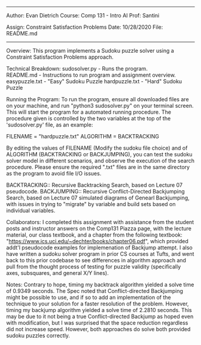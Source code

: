 **********************************
Author:   Evan Dietrich
Course:   Comp 131 - Intro AI
Prof:     Santini

Assign:   Constraint Satisfaction Problems
Date:     10/28/2020
File:     README.md
**********************************

Overview:
This program implements a Sudoku puzzle solver using a Constraint Satisfaction
Problems approach. 

Technical Breakdown:
sudosolver.py   - Runs the program.  
README.md       - Instructions to run program and assignment overview.
easypuzzle.txt  - "Easy" Sudoku Puzzle
hardpuzzle.txt  - "Hard" Sudoku Puzzle

Running the Program:
To run the program, ensure all downloaded files are on your machine, and run
"python3 sudosolver.py" on your terminal screen. This will start the program
for a automated running procedure. The procedure given is controlled by the two
variables at the top of the 'sudosolver.py' file, as an example:

FILENAME = "hardpuzzle.txt"
ALGORITHM = BACKTRACKING

By editing the values of FILENAME (Modify the sudoku file choice) and of
ALGORITHM (BACKTRACKING or BACKJUMPING), you can test the sudoku solver model in
different scenarios, and observe the execution of the search procedure. Please
ensure the required ".txt" files are in the same directory as the program to
avoid file I/O issues.

BACKTRACKING:: Recursive Backtracking Search, based on Lecture 07 pseudocode.
BACKJUMPING:: Recursive Conflict-Directed Backjumping Search, based on Lecture 
07 simulated diagrams of Genearl Backjumping, with issues in trying to "migrate"
by variable and build sets based on individual variables.

Collaborators:
I completed this assignment with assistance from the student posts and
instructor answers on the Comp131 Piazza page, with the lecture material,
our class textbook, and a chapter from the following textbook:
"https://www.ics.uci.edu/~dechter/books/chapter06.pdf", which provided addt'l
pseudocode examples for implemenation of Backjump attempt. I also have written
a sudoku solver program in prior CS courses at Tufts, and went back to this
prior codebase to see differences in algorithm approach and pull from the
thought process of testing for puzzle validity (specifically axes, subsquares,
and general X/Y lines).

Notes:
Contrary to hope, timing my backtrack algorithm yielded a solve time of
0.9349 seconds. The Spec noted that Conflict-directed Backjumping might be
possible to use, and if so to add an implementation of the technique to your
solution for a faster resolution of the problem. However, timing my backjump
algorithm yielded a solve time of 2.2810 seconds. This may be due to it not
being a true Conflict-directed Backjump as hoped even with modification, but
I was surprised that the space reduction regardless did not increase speed.
However, both approaches do solve both provided sudoku puzzles correctly.
